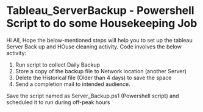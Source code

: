# Tableau_ServerBackup - Powershell Script to do some Housekeeping Job
Hi All, Hope the below-mentioned steps will help you to set up the tableau Server Back up and HOuse cleaning activity. Code involves the below activity:
1. Run script to collect Daily Backup
2. Store a copy of the backup file to Network location (another Server)
3. Delete the Historical file (Older than 4 days) to save the space
4. Send a completion mail to intended audience.

Save the script named as Server_Backup.ps1 (Powershell script) and scheduled it to run during off-peak hours
